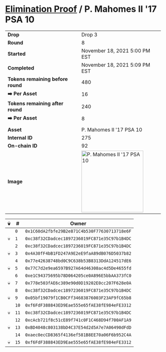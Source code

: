 # [Elimination Proof](./readme.md) / P. Mahomes II &#039;17 PSA 10

|||
|---|---|
| **Drop** | Drop 3 |
| **Round** | 8 |
| **Started** | November 18, 2021 5:00 PM EST |
| **Completed** | November 18, 2021 5:09 PM EST |
| **Tokens remaining before round** | 480 |
| **➡️ Per Asset** | 16 |
| **Tokens remaining after round** | 240 |
| **➡️ Per Asset** | 8 |
| | |
| **Asset** | P. Mahomes II &#039;17 PSA 10 |
| **Internal ID** | 275 |
| **On-chain ID** | 92 |
| **Image** | <img src="https://tcdn.blokpax.com/94d9199b-dc3c-4597-a538-6caf8d01ad49/f6235d901e87e9d7f6139e23649dd580c0dd651f78fc6921dd967778d796ddeb.jpg" height="200" alt="P. Mahomes II &#039;17 PSA 10" /> |


| 💀 | # | Owner |
| --- | --- | --- |
|  | `0` | `0x1C60dA2fbfe29B2e871C4b530F77630713718e6F` |
| 💀 | `1` | `0xc38f32CDadcec1897236019FC871e35C97b1B4DC` |
|  | `2` | `0xc38f32CDadcec1897236019FC871e35C97b1B4DC` |
| 💀 | `3` | `0x4A30fF4bB1FD247A9E2eE9faA89dB076D5037b82` |
|  | `4` | `0x77e42638748bd0C9C638b53B8313DdA124517dE6` |
| 💀 | `5` | `0x77C7d2e9ea6597B927A64d46308ac4d5De4655fd` |
|  | `6` | `0xe1C94375695b78D064205ce0A896E5bbAA373fC0` |
| 💀 | `7` | `0x778e503fAE6c389e90d0D19202E0cc207F628e0A` |
|  | `8` | `0xc38f32CDadcec1897236019FC871e35C97b1B4DC` |
| 💀 | `9` | `0x05bf19079f1CB0CFf34683876003F23AF9fC65b8` |
|  | `10` | `0xf6FdF388843ED9Eae555e65fAE38fE984eFE3312` |
| 💀 | `11` | `0xc38f32CDadcec1897236019FC871e35C97b1B4DC` |
|  | `12` | `0xcAcb721f8c51cE89f741c0F1C468D94f700AF1A9` |
| 💀 | `13` | `0xBD4048c803138bD4C37E54d2d5A7e7A06490dFdD` |
|  | `14` | `0xaec0ecCD8365f4136ef581B8EE70a06F6b952C4A` |
| 💀 | `15` | `0xf6FdF388843ED9Eae555e65fAE38fE984eFE3312` |

